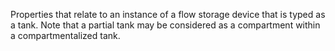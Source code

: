 ﻿Properties that relate to an instance of a flow storage device that is typed as a tank. Note that a partial tank may be considered as a compartment within a compartmentalized tank.
